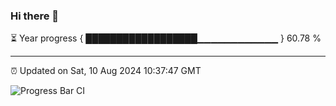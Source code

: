 ### Hi there 👋

⏳ Year progress { ██████████████████▁▁▁▁▁▁▁▁▁▁▁▁ } 60.78 %

---

⏰ Updated on Sat, 10 Aug 2024 10:37:47 GMT

![Progress Bar CI](https://github.com/IshwaranRudhara/GIT-ACTION/workflows/Progress%20Bar%20CI/badge.svg)
